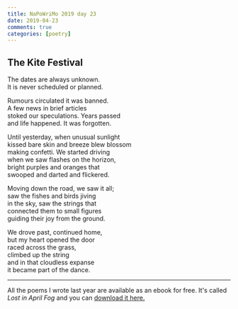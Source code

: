 ```yaml
---  
title: NaPoWriMo 2019 day 23  
date: 2019-04-23
comments: true  
categories: [poetry] 
---  
```

  
<h2>The Kite Festival</h2>  
<!-- /wp:heading -->  

  
<p>The dates are always unknown.<br />  
It is never scheduled or planned.</p>  


  
<p>Rumours circulated it was banned.<br />  
A few news in brief articles <br />  
stoked our speculations. Years passed<br />  
and life happened. It was forgotten.</p>  


  
<p>Until yesterday, when unusual sunlight<br />  
kissed bare skin and breeze blew blossom<br />  
making confetti. We started driving<br />  
when we saw flashes on the horizon,<br />  
bright purples and oranges that<br />  
swooped and darted and flickered.</p>  


  
<p>Moving down the road, we saw it all;<br /> saw the fishes and birds jiving<br /> in the sky, saw the strings that <br /> connected them to small figures<br /> guiding their joy from the ground.</p>  


  
<p>We drove past, continued home,<br />  
but my heart opened the door<br />  
raced across the grass,<br />  
climbed up the string<br />  
and in that cloudless expanse<br />  
it became part of the dance.</p>  

<hr>

<p>All the poems I wrote last year are available as an ebook for free. It's called <em>Lost in April Fog </em>and you can <a href="/aprilfog/">download it here. </a></p>  
